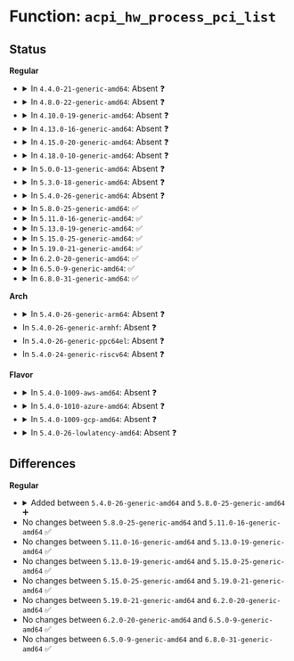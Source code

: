# Function: <code>acpi_hw_process_pci_list</code>

## Status
<b>Regular</b>
<ul>
<li>
<details>
<summary>In <code>4.4.0-21-generic-amd64</code>: Absent ❓</summary>

```json
{
  "name": "acpi_hw_process_pci_list",
  "collision_type": "Unique Static",
  "inline_type": "Full",
  "funcs": [
    {
      "addr": 18446744071583672609,
      "name": "acpi_hw_process_pci_list",
      "external": false,
      "loc": "drivers/acpi/acpica/hwpci.c:241",
      "file": "drivers/acpi/acpica/hwpci.c",
      "inline": "not declared, inlined",
      "caller_inline": [
        "drivers/acpi/acpica/hwpci.c:acpi_hw_derive_pci_id"
      ],
      "caller_func": []
    }
  ],
  "symbols": []
}
```
</details>
</li>
<li>
<details>
<summary>In <code>4.8.0-22-generic-amd64</code>: Absent ❓</summary>

```json
{
  "name": "acpi_hw_process_pci_list",
  "collision_type": "Unique Static",
  "inline_type": "Full",
  "funcs": [
    {
      "addr": 18446744071583995929,
      "name": "acpi_hw_process_pci_list",
      "external": false,
      "loc": "drivers/acpi/acpica/hwpci.c:241",
      "file": "drivers/acpi/acpica/hwpci.c",
      "inline": "not declared, inlined",
      "caller_inline": [
        "drivers/acpi/acpica/hwpci.c:acpi_hw_derive_pci_id"
      ],
      "caller_func": []
    }
  ],
  "symbols": []
}
```
</details>
</li>
<li>
<details>
<summary>In <code>4.10.0-19-generic-amd64</code>: Absent ❓</summary>

```json
{
  "name": "acpi_hw_process_pci_list",
  "collision_type": "Unique Static",
  "inline_type": "Full",
  "funcs": [
    {
      "addr": 18446744071584137377,
      "name": "acpi_hw_process_pci_list",
      "external": false,
      "loc": "drivers/acpi/acpica/hwpci.c:241",
      "file": "drivers/acpi/acpica/hwpci.c",
      "inline": "not declared, inlined",
      "caller_inline": [
        "drivers/acpi/acpica/hwpci.c:acpi_hw_derive_pci_id"
      ],
      "caller_func": []
    }
  ],
  "symbols": []
}
```
</details>
</li>
<li>
<details>
<summary>In <code>4.13.0-16-generic-amd64</code>: Absent ❓</summary>

```json
{
  "name": "acpi_hw_process_pci_list",
  "collision_type": "Unique Static",
  "inline_type": "Full",
  "funcs": [
    {
      "addr": 18446744071584204486,
      "name": "acpi_hw_process_pci_list",
      "external": false,
      "loc": "drivers/acpi/acpica/hwpci.c:241",
      "file": "drivers/acpi/acpica/hwpci.c",
      "inline": "not declared, inlined",
      "caller_inline": [
        "drivers/acpi/acpica/hwpci.c:acpi_hw_derive_pci_id"
      ],
      "caller_func": []
    }
  ],
  "symbols": []
}
```
</details>
</li>
<li>
<details>
<summary>In <code>4.15.0-20-generic-amd64</code>: Absent ❓</summary>

```json
{
  "name": "acpi_hw_process_pci_list",
  "collision_type": "Unique Static",
  "inline_type": "Full",
  "funcs": [
    {
      "addr": 18446744071584533539,
      "name": "acpi_hw_process_pci_list",
      "external": false,
      "loc": "drivers/acpi/acpica/hwpci.c:241",
      "file": "drivers/acpi/acpica/hwpci.c",
      "inline": "not declared, inlined",
      "caller_inline": [
        "drivers/acpi/acpica/hwpci.c:acpi_hw_derive_pci_id"
      ],
      "caller_func": []
    }
  ],
  "symbols": []
}
```
</details>
</li>
<li>
<details>
<summary>In <code>4.18.0-10-generic-amd64</code>: Absent ❓</summary>

```json
{
  "name": "acpi_hw_process_pci_list",
  "collision_type": "Unique Static",
  "inline_type": "Full",
  "funcs": [
    {
      "addr": 18446744071584757867,
      "name": "acpi_hw_process_pci_list",
      "external": false,
      "loc": "drivers/acpi/acpica/hwpci.c:205",
      "file": "drivers/acpi/acpica/hwpci.c",
      "inline": "not declared, inlined",
      "caller_inline": [
        "drivers/acpi/acpica/hwpci.c:acpi_hw_derive_pci_id"
      ],
      "caller_func": []
    }
  ],
  "symbols": []
}
```
</details>
</li>
<li>
<details>
<summary>In <code>5.0.0-13-generic-amd64</code>: Absent ❓</summary>

```json
{
  "name": "acpi_hw_process_pci_list",
  "collision_type": "Unique Static",
  "inline_type": "Full",
  "funcs": [
    {
      "addr": 18446744071584867244,
      "name": "acpi_hw_process_pci_list",
      "external": false,
      "loc": "drivers/acpi/acpica/hwpci.c:205",
      "file": "drivers/acpi/acpica/hwpci.c",
      "inline": "not declared, inlined",
      "caller_inline": [
        "drivers/acpi/acpica/hwpci.c:acpi_hw_derive_pci_id"
      ],
      "caller_func": []
    }
  ],
  "symbols": []
}
```
</details>
</li>
<li>
<details>
<summary>In <code>5.3.0-18-generic-amd64</code>: Absent ❓</summary>

```json
{
  "name": "acpi_hw_process_pci_list",
  "collision_type": "Unique Static",
  "inline_type": "Full",
  "funcs": [
    {
      "addr": 18446744071585071040,
      "name": "acpi_hw_process_pci_list",
      "external": false,
      "loc": "drivers/acpi/acpica/hwpci.c:205",
      "file": "drivers/acpi/acpica/hwpci.c",
      "inline": "not declared, inlined",
      "caller_inline": [
        "drivers/acpi/acpica/hwpci.c:acpi_hw_derive_pci_id"
      ],
      "caller_func": []
    }
  ],
  "symbols": []
}
```
</details>
</li>
<li>
<details>
<summary>In <code>5.4.0-26-generic-amd64</code>: Absent ❓</summary>

```json
{
  "name": "acpi_hw_process_pci_list",
  "collision_type": "Unique Static",
  "inline_type": "Full",
  "funcs": [
    {
      "addr": 18446744071585207374,
      "name": "acpi_hw_process_pci_list",
      "external": false,
      "loc": "drivers/acpi/acpica/hwpci.c:205",
      "file": "drivers/acpi/acpica/hwpci.c",
      "inline": "not declared, inlined",
      "caller_inline": [
        "drivers/acpi/acpica/hwpci.c:acpi_hw_derive_pci_id"
      ],
      "caller_func": []
    }
  ],
  "symbols": []
}
```
</details>
</li>
<li>
<details>
<summary>In <code>5.8.0-25-generic-amd64</code>: ✅</summary>

```c
acpi_status acpi_hw_process_pci_list(struct acpi_pci_id * pci_id, struct acpi_pci_device * list_head)
```

```json
{
  "name": "acpi_hw_process_pci_list",
  "collision_type": "Unique Static",
  "inline_type": "No",
  "funcs": [
    {
      "addr": 18446744071585913014,
      "name": "acpi_hw_process_pci_list",
      "external": false,
      "loc": "drivers/acpi/acpica/hwpci.c:205",
      "file": "drivers/acpi/acpica/hwpci.c",
      "inline": "seen, unknown",
      "caller_inline": [],
      "caller_func": [
        "drivers/acpi/acpica/hwpci.c:acpi_hw_derive_pci_id"
      ]
    }
  ],
  "symbols": [
    {
      "addr": 18446744071585913014,
      "name": "acpi_hw_process_pci_list",
      "section": ".text",
      "bind": "STB_LOCAL",
      "size": 300
    }
  ]
}
```
</details>
</li>
<li>
<details>
<summary>In <code>5.11.0-16-generic-amd64</code>: ✅</summary>

```c
acpi_status acpi_hw_process_pci_list(struct acpi_pci_id * pci_id, struct acpi_pci_device * list_head)
```

```json
{
  "name": "acpi_hw_process_pci_list",
  "collision_type": "Unique Static",
  "inline_type": "No",
  "funcs": [
    {
      "addr": 18446744071586034776,
      "name": "acpi_hw_process_pci_list",
      "external": false,
      "loc": "drivers/acpi/acpica/hwpci.c:205",
      "file": "drivers/acpi/acpica/hwpci.c",
      "inline": "seen, unknown",
      "caller_inline": [],
      "caller_func": [
        "drivers/acpi/acpica/hwpci.c:acpi_hw_derive_pci_id"
      ]
    }
  ],
  "symbols": [
    {
      "addr": 18446744071586034776,
      "name": "acpi_hw_process_pci_list",
      "section": ".text",
      "bind": "STB_LOCAL",
      "size": 300
    }
  ]
}
```
</details>
</li>
<li>
<details>
<summary>In <code>5.13.0-19-generic-amd64</code>: ✅</summary>

```c
acpi_status acpi_hw_process_pci_list(struct acpi_pci_id * pci_id, struct acpi_pci_device * list_head)
```

```json
{
  "name": "acpi_hw_process_pci_list",
  "collision_type": "Unique Static",
  "inline_type": "No",
  "funcs": [
    {
      "addr": 18446744071585911479,
      "name": "acpi_hw_process_pci_list",
      "external": false,
      "loc": "drivers/acpi/acpica/hwpci.c:205",
      "file": "drivers/acpi/acpica/hwpci.c",
      "inline": "seen, unknown",
      "caller_inline": [],
      "caller_func": [
        "drivers/acpi/acpica/hwpci.c:acpi_hw_derive_pci_id"
      ]
    }
  ],
  "symbols": [
    {
      "addr": 18446744071585911479,
      "name": "acpi_hw_process_pci_list",
      "section": ".text",
      "bind": "STB_LOCAL",
      "size": 530
    }
  ]
}
```
</details>
</li>
<li>
<details>
<summary>In <code>5.15.0-25-generic-amd64</code>: ✅</summary>

```c
acpi_status acpi_hw_process_pci_list(struct acpi_pci_id * pci_id, struct acpi_pci_device * list_head)
```

```json
{
  "name": "acpi_hw_process_pci_list",
  "collision_type": "Unique Static",
  "inline_type": "No",
  "funcs": [
    {
      "addr": 18446744071586399558,
      "name": "acpi_hw_process_pci_list",
      "external": false,
      "loc": "drivers/acpi/acpica/hwpci.c:205",
      "file": "drivers/acpi/acpica/hwpci.c",
      "inline": "seen, unknown",
      "caller_inline": [],
      "caller_func": [
        "drivers/acpi/acpica/hwpci.c:acpi_hw_derive_pci_id"
      ]
    }
  ],
  "symbols": [
    {
      "addr": 18446744071586399558,
      "name": "acpi_hw_process_pci_list",
      "section": ".text",
      "bind": "STB_LOCAL",
      "size": 530
    }
  ]
}
```
</details>
</li>
<li>
<details>
<summary>In <code>5.19.0-21-generic-amd64</code>: ✅</summary>

```c
acpi_status acpi_hw_process_pci_list(struct acpi_pci_id * pci_id, struct acpi_pci_device * list_head)
```

```json
{
  "name": "acpi_hw_process_pci_list",
  "collision_type": "Unique Static",
  "inline_type": "No",
  "funcs": [
    {
      "addr": 18446744071587648845,
      "name": "acpi_hw_process_pci_list",
      "external": false,
      "loc": "drivers/acpi/acpica/hwpci.c:205",
      "file": "drivers/acpi/acpica/hwpci.c",
      "inline": "seen, unknown",
      "caller_inline": [],
      "caller_func": [
        "drivers/acpi/acpica/hwpci.c:acpi_hw_derive_pci_id"
      ]
    }
  ],
  "symbols": [
    {
      "addr": 18446744071587648845,
      "name": "acpi_hw_process_pci_list",
      "section": ".text",
      "bind": "STB_LOCAL",
      "size": 535
    }
  ]
}
```
</details>
</li>
<li>
<details>
<summary>In <code>6.2.0-20-generic-amd64</code>: ✅</summary>

```c
acpi_status acpi_hw_process_pci_list(struct acpi_pci_id * pci_id, struct acpi_pci_device * list_head)
```

```json
{
  "name": "acpi_hw_process_pci_list",
  "collision_type": "Unique Static",
  "inline_type": "No",
  "funcs": [
    {
      "addr": 18446744071588951680,
      "name": "acpi_hw_process_pci_list",
      "external": false,
      "loc": "drivers/acpi/acpica/hwpci.c:205",
      "file": "drivers/acpi/acpica/hwpci.c",
      "inline": "seen, unknown",
      "caller_inline": [],
      "caller_func": [
        "drivers/acpi/acpica/hwpci.c:acpi_hw_derive_pci_id"
      ]
    }
  ],
  "symbols": [
    {
      "addr": 18446744071588951680,
      "name": "acpi_hw_process_pci_list",
      "section": ".text",
      "bind": "STB_LOCAL",
      "size": 627
    }
  ]
}
```
</details>
</li>
<li>
<details>
<summary>In <code>6.5.0-9-generic-amd64</code>: ✅</summary>

```c
acpi_status acpi_hw_process_pci_list(struct acpi_pci_id * pci_id, struct acpi_pci_device * list_head)
```

```json
{
  "name": "acpi_hw_process_pci_list",
  "collision_type": "Unique Static",
  "inline_type": "No",
  "funcs": [
    {
      "addr": 18446744071589241648,
      "name": "acpi_hw_process_pci_list",
      "external": false,
      "loc": "drivers/acpi/acpica/hwpci.c:205",
      "file": "drivers/acpi/acpica/hwpci.c",
      "inline": "seen, unknown",
      "caller_inline": [],
      "caller_func": [
        "drivers/acpi/acpica/hwpci.c:acpi_hw_derive_pci_id"
      ]
    }
  ],
  "symbols": [
    {
      "addr": 18446744071589241648,
      "name": "acpi_hw_process_pci_list",
      "section": ".text",
      "bind": "STB_LOCAL",
      "size": 627
    }
  ]
}
```
</details>
</li>
<li>
<details>
<summary>In <code>6.8.0-31-generic-amd64</code>: ✅</summary>

```c
acpi_status acpi_hw_process_pci_list(struct acpi_pci_id * pci_id, struct acpi_pci_device * list_head)
```

```json
{
  "name": "acpi_hw_process_pci_list",
  "collision_type": "Unique Static",
  "inline_type": "No",
  "funcs": [
    {
      "addr": 18446744071589548208,
      "name": "acpi_hw_process_pci_list",
      "external": false,
      "loc": "drivers/acpi/acpica/hwpci.c:205",
      "file": "drivers/acpi/acpica/hwpci.c",
      "inline": "seen, unknown",
      "caller_inline": [],
      "caller_func": [
        "drivers/acpi/acpica/hwpci.c:acpi_hw_derive_pci_id"
      ]
    }
  ],
  "symbols": [
    {
      "addr": 18446744071589548208,
      "name": "acpi_hw_process_pci_list",
      "section": ".text",
      "bind": "STB_LOCAL",
      "size": 627
    }
  ]
}
```
</details>
</li>
</ul>
<b>Arch</b>
<ul>
<li>
<details>
<summary>In <code>5.4.0-26-generic-arm64</code>: Absent ❓</summary>

```json
{
  "name": "acpi_hw_process_pci_list",
  "collision_type": "Unique Static",
  "inline_type": "Full",
  "funcs": [
    {
      "addr": 18446603336497543488,
      "name": "acpi_hw_process_pci_list",
      "external": false,
      "loc": "drivers/acpi/acpica/hwpci.c:205",
      "file": "drivers/acpi/acpica/hwpci.c",
      "inline": "not declared, inlined",
      "caller_inline": [
        "drivers/acpi/acpica/hwpci.c:acpi_hw_derive_pci_id"
      ],
      "caller_func": []
    }
  ],
  "symbols": []
}
```
</details>
</li>
<li>
In <code>5.4.0-26-generic-armhf</code>: Absent ❓
</li>
<li>
In <code>5.4.0-26-generic-ppc64el</code>: Absent ❓
</li>
<li>
In <code>5.4.0-24-generic-riscv64</code>: Absent ❓
</li>
</ul>
<b>Flavor</b>
<ul>
<li>
<details>
<summary>In <code>5.4.0-1009-aws-amd64</code>: Absent ❓</summary>

```json
{
  "name": "acpi_hw_process_pci_list",
  "collision_type": "Unique Static",
  "inline_type": "Full",
  "funcs": [
    {
      "addr": 18446744071585078801,
      "name": "acpi_hw_process_pci_list",
      "external": false,
      "loc": "drivers/acpi/acpica/hwpci.c:205",
      "file": "drivers/acpi/acpica/hwpci.c",
      "inline": "not declared, inlined",
      "caller_inline": [
        "drivers/acpi/acpica/hwpci.c:acpi_hw_derive_pci_id"
      ],
      "caller_func": []
    }
  ],
  "symbols": []
}
```
</details>
</li>
<li>
<details>
<summary>In <code>5.4.0-1010-azure-amd64</code>: Absent ❓</summary>

```json
{
  "name": "acpi_hw_process_pci_list",
  "collision_type": "Unique Static",
  "inline_type": "Full",
  "funcs": [
    {
      "addr": 18446744071584994217,
      "name": "acpi_hw_process_pci_list",
      "external": false,
      "loc": "drivers/acpi/acpica/hwpci.c:205",
      "file": "drivers/acpi/acpica/hwpci.c",
      "inline": "not declared, inlined",
      "caller_inline": [
        "drivers/acpi/acpica/hwpci.c:acpi_hw_derive_pci_id"
      ],
      "caller_func": []
    }
  ],
  "symbols": []
}
```
</details>
</li>
<li>
<details>
<summary>In <code>5.4.0-1009-gcp-amd64</code>: Absent ❓</summary>

```json
{
  "name": "acpi_hw_process_pci_list",
  "collision_type": "Unique Static",
  "inline_type": "Full",
  "funcs": [
    {
      "addr": 18446744071585158958,
      "name": "acpi_hw_process_pci_list",
      "external": false,
      "loc": "drivers/acpi/acpica/hwpci.c:205",
      "file": "drivers/acpi/acpica/hwpci.c",
      "inline": "not declared, inlined",
      "caller_inline": [
        "drivers/acpi/acpica/hwpci.c:acpi_hw_derive_pci_id"
      ],
      "caller_func": []
    }
  ],
  "symbols": []
}
```
</details>
</li>
<li>
<details>
<summary>In <code>5.4.0-26-lowlatency-amd64</code>: Absent ❓</summary>

```json
{
  "name": "acpi_hw_process_pci_list",
  "collision_type": "Unique Static",
  "inline_type": "Full",
  "funcs": [
    {
      "addr": 18446744071585265118,
      "name": "acpi_hw_process_pci_list",
      "external": false,
      "loc": "drivers/acpi/acpica/hwpci.c:205",
      "file": "drivers/acpi/acpica/hwpci.c",
      "inline": "not declared, inlined",
      "caller_inline": [
        "drivers/acpi/acpica/hwpci.c:acpi_hw_derive_pci_id"
      ],
      "caller_func": []
    }
  ],
  "symbols": []
}
```
</details>
</li>
</ul>

## Differences
<b>Regular</b>
<ul>
<li>
<details>
<summary>Added between <code>5.4.0-26-generic-amd64</code> and <code>5.8.0-25-generic-amd64</code> ➕</summary>

```c
acpi_status acpi_hw_process_pci_list(struct acpi_pci_id * pci_id, struct acpi_pci_device * list_head)
```
</details>
</li>
<li>
No changes between <code>5.8.0-25-generic-amd64</code> and <code>5.11.0-16-generic-amd64</code> ✅
</li>
<li>
No changes between <code>5.11.0-16-generic-amd64</code> and <code>5.13.0-19-generic-amd64</code> ✅
</li>
<li>
No changes between <code>5.13.0-19-generic-amd64</code> and <code>5.15.0-25-generic-amd64</code> ✅
</li>
<li>
No changes between <code>5.15.0-25-generic-amd64</code> and <code>5.19.0-21-generic-amd64</code> ✅
</li>
<li>
No changes between <code>5.19.0-21-generic-amd64</code> and <code>6.2.0-20-generic-amd64</code> ✅
</li>
<li>
No changes between <code>6.2.0-20-generic-amd64</code> and <code>6.5.0-9-generic-amd64</code> ✅
</li>
<li>
No changes between <code>6.5.0-9-generic-amd64</code> and <code>6.8.0-31-generic-amd64</code> ✅
</li>
</ul>
